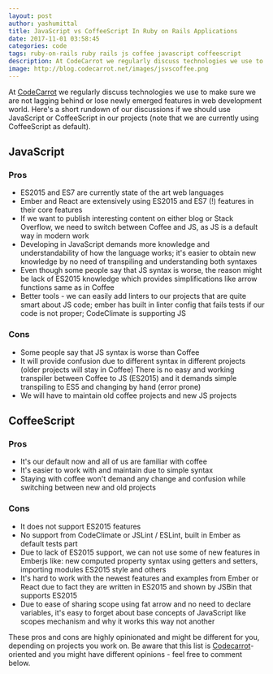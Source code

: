 ```yaml
---
layout: post
author: yashumittal
title: JavaScript vs CoffeeScript In Ruby on Rails Applications
date: 2017-11-01 03:58:45
categories: code
tags: ruby-on-rails ruby rails js coffee javascript coffeescript
description: At CodeCarrot we regularly discuss technologies we use to make sure we are not lagging behind or lose newly emerged features in web development world.
image: http://blog.codecarrot.net/images/jsvscoffee.png
---
```


At [CodeCarrot](https://codecarrot.net/) we regularly discuss technologies we use to make sure we are not lagging behind or lose newly emerged features in web development world. Here's a short rundown of our discussions if we should use JavaScript or CoffeeScript in our projects (note that we are currently using CoffeeScript as default).

## JavaScript

### Pros

* ES2015 and ES7 are currently state of the art web languages
* Ember and React are extensively using ES2015 and ES7 (!) features in their core features
* If we want to publish interesting content on either blog or Stack Overflow, we need to switch between Coffee and JS, as JS is a default way in modern work
* Developing in JavaScript demands more knowledge and understandability of how the language works; it's easier to obtain new knowledge by no need of transpiling and understanding both syntaxes
* Even though some people say that JS syntax is worse, the reason might be lack of ES2015 knowledge which provides simplifications like arrow functions same as in Coffee
* Better tools - we can easily add linters to our projects that are quite smart about JS code; ember has built in linter config that fails tests if our code is not proper; CodeClimate is supporting JS

### Cons

* Some people say that JS syntax is worse than Coffee
* It will provide confusion due to different syntax in different projects (older projects will stay in Coffee)
There is no easy and working transpiler between Coffee to JS (ES2015) and it demands simple transpiling to ES5 and changing by hand (error prone)
* We will have to maintain old coffee projects and new JS projects

## CoffeeScript

### Pros

* It's our default now and all of us are familiar with coffee
* It's easier to work with and maintain due to simple syntax
* Staying with coffee won't demand any change and confusion while switching between new and old projects

### Cons

* It does not support ES2015 features
* No support from CodeClimate or JSLint / ESLint, built in Ember as default tests part
* Due to lack of ES2015 support, we can not use some of new features in Emberjs like: new computed property syntax using getters and setters, importing modules ES2015 style and others
* It's hard to work with the newest features and examples from Ember or React due to fact they are written in ES2015 and shown by JSBin that supports ES2015
* Due to ease of sharing scope using fat arrow and no need to declare variables, it's easy to forget about base concepts of JavaScript like scopes mechanism and why it works this way not another

These pros and cons are highly opinionated and might be different for you, depending on projects you work on. Be aware that this list is [Codecarrot](https://codecarrot.net/)-oriented and you might have different opinions - feel free to comment below.